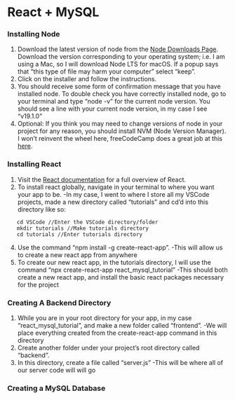 # React + MySQL

### Installing Node

1. Download the latest version of node from the [Node Downloads Page](https://nodejs.org/en/download). Download the version corresponding to your operating system; i.e. I am using a Mac, so I will download Node LTS for macOS. If a popup says that “this type of file may harm your computer” select “keep”.
2. Click on the installer and follow the instructions.
3. You should receive some form of confirmation message that you have installed node. To double check you have correctly installed node, go to your terminal and type “node -v” for the current node version. You should see a line with your current node version, in my case I see “v19.1.0”
4. Optional: If you think you may need to change versions of node in your project for any reason, you should install NVM (Node Version Manager). I won’t reinvent the wheel here, freeCodeCamp does a great job at this [here](https://www.freecodecamp.org/news/node-version-manager-nvm-install-guide/). 

### Installing React

1. Visit the [React documentation](https://react.dev/) for a full overview of React.
2. To install react globally, navigate in your terminal to where you want your app to be.
   -In my case, I went to where I store all my VSCode projects, made a new directory called “tutorials” and cd’d into this directory like so:
 ```
    cd VSCode //Enter the VSCode directory/folder
    mkdir tutorials //Make tutorials directory
    cd tutorials //Enter tutorials directory
   ```
4. Use the command “npm install -g create-react-app”.
   -This will allow us to create a new react app from anywhere
5. To create our new react app, in the tutorials directory, I will use the command “npx create-react-app react_mysql_tutorial”
   -This should both create a new react app, and install the basic react packages necessary for the project

### Creating A Backend Directory

1. While you are in your root directory for your app, in my case “react_mysql_tutorial”, and make a new folder called “frontend”.
   -We will place everything created from the create-react-app command in this directory
2. Create another folder under your project’s root directory called “backend”. 
3. In this directory, create a file called “server.js”
   -This will be where all of our server code will will go

### Creating a MySQL Database




